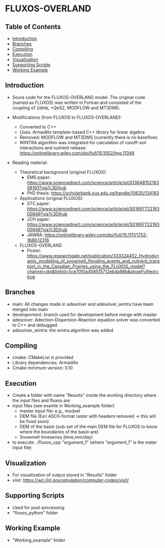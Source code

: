 # FLUXOS-OVERLAND
## Table of Contents
* [Introduction](#introduction)
* [Branches](#branches)
* [Compiling](#compiling)
* [Execution](#execution)
* [Visualization](#visualization)
* [Supporting Scripts](#supporting-scripts)
* [Working Example](#working-example)

## Introduction
* Soure code for the FLUXOS-OVERLAND model. The original code (named as FLUXOS) was written in Fortran and consisted of the coupling of 2dmb, +QeS2, MODFLOW and MT3DMS.

* Modifications (from FLUXOS to FLUXOS-OVERLAND):
	* Converted to C++
	* Uses: Armadillo template-based C++ library for linear algebra 
	* Removed: MODFLOW and MT3DMS (currently there is no baseflow)
	* WINTRA algorithm was integrated for calculation of runoff-soil interactions and nutrient release: https://onlinelibrary.wiley.com/doi/full/10.1002/hyp.11346

* Reading material:
	* Theoretical background (original FLUXOS):
		* EMS paper: https://www.sciencedirect.com/science/article/pii/S1364815216306193?via%3Dihub
		* PhD thesis: https://scholarbank.nus.edu.sg/handle/10635/124183
	* Applications (original FLUXOS):
		* STC paper: https://www.sciencedirect.com/science/article/pii/S0169772216300948?via%3Dihub
		* JCH paper: https://www.sciencedirect.com/science/article/pii/S0169772216300948?via%3Dihub
		* JAWRA: https://onlinelibrary.wiley.com/doi/full/10.1111/1752-1688.12316
	* FLUXOS-OVERLAND
		* Poster: https://www.researchgate.net/publication/333324452_Hydrodynamic_modelling_of_snowmelt_flooding_events_and_nutrient_transport_in_the_Canadian_Prairies_using_the_FLUXOS_model?channel=doi&linkId=5ce70f0a458515712ebda98b&showFulltext=true

## Branches
* main: All changes made in adesolver and adesolver_wintra have been merged into main
* developnment: branch used for development before merge with master
* adesolver: Adection-Dispersion-Reaction equation solver was converted to C++ and debugged
* adesolver_wintra: the wintra algorithm was added

## Compiling
* cmake: CMakeList is provided
* Library dependencies: Armadillo 
* Cmake minimum version: 3.10

<!-- ## Execution (and input files and folder needed) -->
## Execution
* Create a folder with name "Results" inside the working directory where the input files and fluxos are
* input files (see examle in Working_example folder)
	* master input file: e.g., modset
	* DEM file (Esri ASCII-format raster with headers removed ->  this will be fixed soon)
	* DEM of the basin (sub-set of the main DEM file for FLUXOS to know where the boundaries of the basin are)
	* Snowmelt timeseries (time,mm/day)
* to execute: ./fluxos_cpp "argument_1" (where "argument_1" is the mater input file)

<!-- ## Visualization of results (stored inside "Results" folder) -->
## Visualization
* For visualization of output stored in "Results" folder
* visit: https://wci.llnl.gov/simulation/computer-codes/visit/

<!-- ## Supporting scripts (post-processing) -->
## Supporting Scripts
* Used for post-processing
* "fluxos_python" folder

## Working Example
* "Working_example" folder


